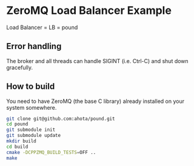 # ZeroMQ Load Balancer Example

Load Balancer = LB = pound

## Error handling

The broker and all threads can handle SIGINT (i.e. Ctrl-C) and shut down
gracefully.

## How to build

You need to have ZeroMQ (the base C library) already installed on your system
somewhere.

```bash
git clone git@github.com:ahota/pound.git
cd pound
git submodule init
git submodule update
mkdir build
cd build
cmake -DCPPZMQ_BUILD_TESTS=OFF ..
make
```
